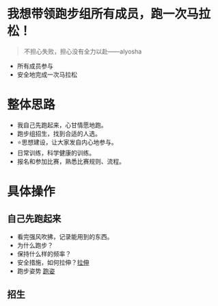 
# 我想带领跑步组所有成员，跑一次马拉松！

> 不担心失败，担心没有全力以赴——alyosha

- 所有成员参与
- 安全地完成一次马拉松

# 整体思路

- 我自己先跑起来，心甘情愿地跑。
- 跑步组招生，找到合适的人选。
- ⭐️思想建设，让大家发自内心地参与。
- 日常训练，科学健康的训练。
- 报名和参加比赛，熟悉比赛规则、流程。

# 具体操作

## 自己先跑起来
- 看完强风吹拂，记录能用到的东西。
- 为什么跑步？
- 保持什么样的频率？
- 安全措施，如何拉伸？[拉伸](https://www.bilibili.com/video/BV1fq4y1M7L1/)
- 跑步姿势  [跑姿](https://www.bilibili.com/video/BV1ER4y1J7hp/)
## 招生


